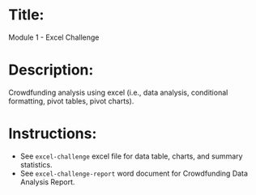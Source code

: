 # Title:
Module 1 - Excel Challenge

# Description:
Crowdfunding analysis using excel (i.e., data analysis, conditional formatting, pivot tables, pivot charts).

# Instructions:
- See `excel-challenge` excel file for data table, charts, and summary statistics.
- See `excel-challenge-report` word document for Crowdfunding Data Analysis Report.

